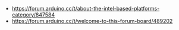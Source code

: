 - https://forum.arduino.cc/t/about-the-intel-based-platforms-category/847584
- https://forum.arduino.cc/t/welcome-to-this-forum-board/489202
